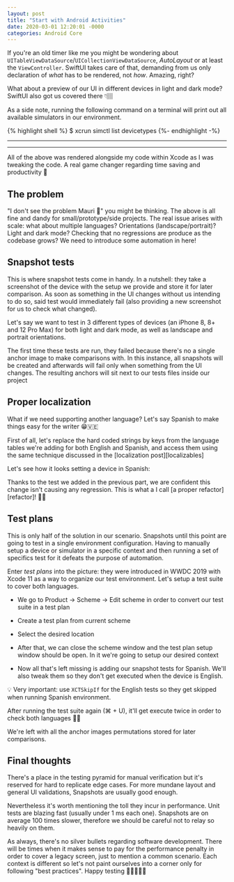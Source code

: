 ```yaml
---
layout: post
title: "Start with Android Activities"
date: 2020-03-01 12:20:01 -0000
categories: Android Core
---
```


If you're an old timer like me you might be wondering about `UITableViewDataSource`/`UICollectionViewDataSource`, _AutoLayout_ or at least the `ViewController`. SwiftUI takes care of that, demanding from us only declaration of _what_ has to be rendered, not _how_. Amazing, right?

What about a preview of our UI in different devices in light and dark mode? SwiftUI also got us covered there 👇🏽

As a side note, running the following command on a terminal will print out all available simulators in our environment. 

{% highlight shell %}
$ xcrun simctl list devicetypes
{%- endhighlight -%} 

--- 
---

All of the above was rendered alongside my code within Xcode as I was tweaking the code. A real game changer regarding time saving and productivity 🎉

## The problem

"I don't see the problem Mauri 🧐" you might be thinking. The above is all fine and dandy for small/prototype/side projects. The real issue arises with scale: what about multiple languages? Orientations (landscape/portrait)? Light and dark mode? Checking that no regressions are produce as the codebase grows? We need to introduce some automation in here!

## Snapshot tests
This is where snapshot tests come in handy. In a nutshell: they take a screenshot of the device with the setup we provide and store it for later comparison. As soon as something in the UI changes without us intending to do so, said test would immediately fail (also providing a new screenshot for us to check what changed).

Let's say we want to test in 3 different types of devices (an iPhone 8, 8+ and 12 Pro Max) for both light and dark mode, as well as landscape and portrait orientations. 

The first time these tests are run, they failed because there's no a single anchor image to make comparisons with. In this instance, all snapshots will be created and afterwards will fail only when something from the UI changes. The resulting anchors will sit next to our tests files inside our project

## Proper localization
What if we need supporting another language? Let's say Spanish to make things easy for the writer 😁🇻🇪

First of all, let's replace the hard coded strings by keys from the language tables we're adding for both English and Spanish, and access them using the same technique discussed in the [localization post][localizables]



Let's see how it looks setting a device in Spanish:

Thanks to the test we added in the previous part, we are confident this change isn't causing any regression. This is what a I call [a proper refactor][refactor]! 👏🏽

## Test plans

This is only half of the solution in our scenario. Snapshots until this point are going to test in a single environment configuration. Having to manually setup a device or simulator in a specific context and then running a set of specifics test for it defeats the purpose of automation.

Enter _test plans_ into the picture: they were introduced in WWDC 2019 with Xcode 11 as a way to organize our test environment. Let's setup a test suite to cover both languages. 

- We go to Product -> Scheme -> Edit scheme in order to convert our test suite in a test plan


- Create a test plan from current scheme


- Select the desired location


- After that, we can close the scheme window and the test plan setup window should be open. In it we're going to setup our desired context

- Now all that's left missing is adding our snapshot tests for Spanish. We'll also tweak them so they don't get executed when the device is English.


💡 Very important: use `XCTSkipIf` for the English tests so they get skipped when running Spanish environment.

After running the test suite again (⌘ + U), it'll get execute twice in order to check both languages 👏🏽

We're left with all the anchor images permutations stored for later comparisons.

## Final thoughts
There's a place in the testing pyramid for manual verification but it's reserved for hard to replicate edge cases. For more mundane layout and general UI validations, Snapshots are usually good enough.

Nevertheless it's worth mentioning the toll they incur in performance. Unit tests are blazing fast (usually under 1 ms each one). Snapshots are on average 100 times slower, therefore we should be careful not to relay so heavily on them. 

As always, there's no silver bullets regarding software development. There will be times when it makes sense to pay for the performance penalty in order to cover a legacy screen, just to mention a common scenario. Each context is different so let's not paint ourselves into a corner only for following "best practices". Happy testing 👨🏽‍💻👋🏼
